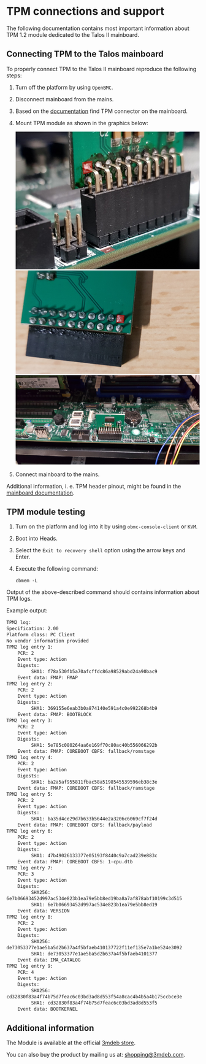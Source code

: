 # TPM connections and support

The following documentation contains most important information about TPM 1.2
module dedicated to the Talos II mainboard.

## Connecting TPM to the Talos mainboard

To properly connect TPM to the Talos II mainboard reproduce the following steps:

1. Turn off the platform by using `OpenBMC`.
1. Disconnect mainboard from the mains.
1. Based on the
    [documentation](https://github.com/3mdeb/openpower-coreboot-docs/blob/main/devnotes/tpm_over_lpc.md#talos-ii-tpm-connector)
    find TPM connector on the mainboard.
1. Mount TPM module as shown in the graphics below:

    ![TPM front](images/tpm_square_solder_front.jpg)
    ![TPM back](images/tpm_square_solder_back.jpg)
    ![TPM connected](images/tpm_connected.jpg)

1. Connect mainboard to the mains.

Additional information, i. e. TPM header pinout, might be found in the
[mainboard documentation](https://wiki.raptorcs.com/w/images/e/e3/T2P9D01_users_guide_version_1_0.pdf).

## TPM module testing

1. Turn on the platform and log into it by using `obmc-console-client` or `KVM`.
1. Boot into Heads.
1. Select the `Exit to recovery shell` option using the arrow keys and Enter.
1. Execute the following command:

    ```shell
    cbmem -L
    ```

Output of the above-described command should contains information about TPM
logs.

Example output:

```shell
TPM2 log:
Specification: 2.00
Platform class: PC Client
No vendor information provided
TPM2 log entry 1:
    PCR: 2
    Event type: Action
    Digests:
    	 SHA1: f78a530fb5a70afcffdc86a98529abd24a90bac9
    Event data: FMAP: FMAP
TPM2 log entry 2:
    PCR: 2
    Event type: Action
    Digests:
    	 SHA1: 369155e6eab3b0a874140e591a4c0e992268b4b9
    Event data: FMAP: BOOTBLOCK
TPM2 log entry 3:
    PCR: 2
    Event type: Action
    Digests:
    	 SHA1: 5e785c080264aa6e169f70c80ac40b556066292b
    Event data: FMAP: COREBOOT CBFS: fallback/romstage
TPM2 log entry 4:
    PCR: 2
    Event type: Action
    Digests:
    	 SHA1: ba2a5af955811fbac58a5198545539596eb38c3e
    Event data: FMAP: COREBOOT CBFS: fallback/ramstage
TPM2 log entry 5:
    PCR: 2
    Event type: Action
    Digests:
    	 SHA1: ba35d4ce29d7b633b5644e2a3206c6069cf7f24d
    Event data: FMAP: COREBOOT CBFS: fallback/payload
TPM2 log entry 6:
    PCR: 2
    Event type: Action
    Digests:
    	 SHA1: 47b49026133377e05193f8440c9a7cad239e883c
    Event data: FMAP: COREBOOT CBFS: 1-cpu.dtb
TPM2 log entry 7:
    PCR: 3
    Event type: Action
    Digests:
    	 SHA256: 6e7b06693452d997ac534e823b1ea79e5bb8ed19ba8a7af878abf10199c3d515
    	 SHA1: 6e7b06693452d997ac534e823b1ea79e5bb8ed19
    Event data: VERSION
TPM2 log entry 8:
    PCR: 2
    Event type: Action
    Digests:
    	 SHA256: de73053377e1ae5ba5d2b637a4f5bfaeb410137722f11ef135e7a1be524e3092
    	 SHA1: de73053377e1ae5ba5d2b637a4f5bfaeb4101377
    Event data: IMA_CATALOG
TPM2 log entry 9:
    PCR: 4
    Event type: Action
    Digests:
    	 SHA256: cd32830f83a4f74b75d7feac6c03bd3ad8d553f54a8cac4b4b5a4b175ccbce3e
    	 SHA1: cd32830f83a4f74b75d7feac6c03bd3ad8d553f5
    Event data: BOOTKERNEL
```

## Additional information

The Module is available at the official
[3mdeb store](https://3mdeb.com/shop/modules/tpm-1-2-compatible-with-raptor-computing-systems-talos-ii-mainboard/).

You can also buy the product by mailing us at:
[shopping@3mdeb.com](mailto:shopping@3mdeb.com).

